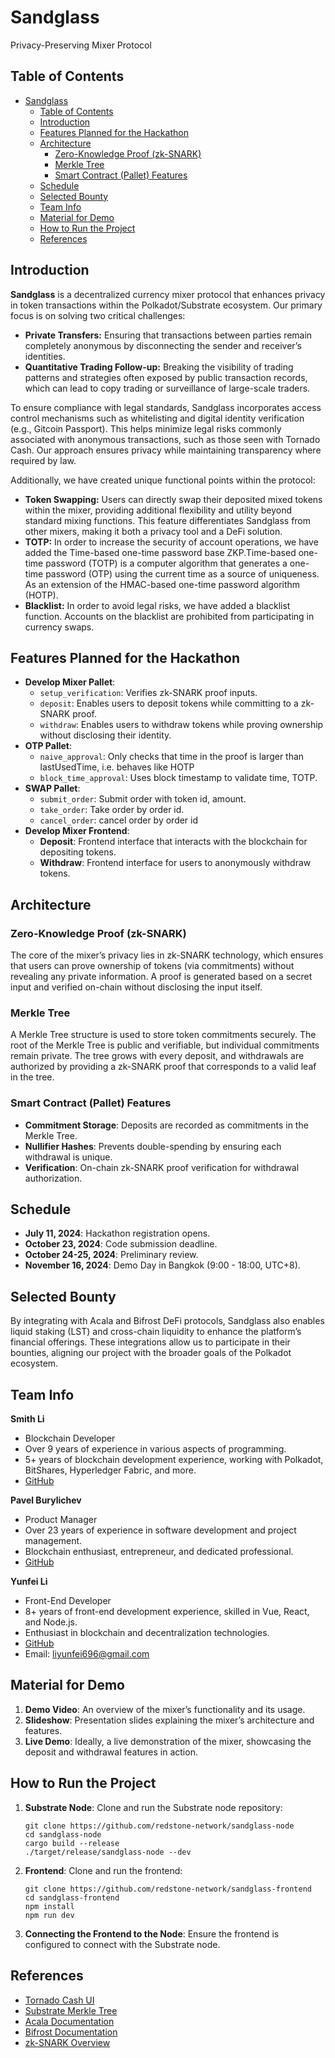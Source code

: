 # Sandglass
Privacy-Preserving Mixer Protocol

## Table of Contents
- [Sandglass](#sandglass)
  - [Table of Contents](#table-of-contents)
  - [Introduction](#introduction)
  - [Features Planned for the Hackathon](#features-planned-for-the-hackathon)
  - [Architecture](#architecture)
    - [Zero-Knowledge Proof (zk-SNARK)](#zero-knowledge-proof-zk-snark)
    - [Merkle Tree](#merkle-tree)
    - [Smart Contract (Pallet) Features](#smart-contract-pallet-features)
  - [Schedule](#schedule)
  - [Selected Bounty](#selected-bounty)
  - [Team Info](#team-info)
  - [Material for Demo](#material-for-demo)
  - [How to Run the Project](#how-to-run-the-project)
  - [References](#references)


## Introduction
**Sandglass** is a decentralized currency mixer protocol that enhances privacy in token transactions within the Polkadot/Substrate ecosystem. Our primary focus is on solving two critical challenges:

- **Private Transfers:** Ensuring that transactions between parties remain completely anonymous by disconnecting the sender and receiver’s identities.
- **Quantitative Trading Follow-up:** Breaking the visibility of trading patterns and strategies often exposed by public transaction records, which can lead to copy trading or surveillance of large-scale traders.

To ensure compliance with legal standards, Sandglass incorporates access control mechanisms such as whitelisting and digital identity verification (e.g., Gitcoin Passport). This helps minimize legal risks commonly associated with anonymous transactions, such as those seen with Tornado Cash. Our approach ensures privacy while maintaining transparency where required by law.

Additionally, we have created unique functional points within the protocol:

- **Token Swapping:** Users can directly swap their deposited mixed tokens within the mixer, providing additional flexibility and utility beyond standard mixing functions. This feature differentiates Sandglass from other mixers, making it both a privacy tool and a DeFi solution.
- **TOTP:** In order to increase the security of account operations, we have added the  Time-based one-time password base ZKP.Time-based one-time password (TOTP) is a computer algorithm that generates a one-time password (OTP) using the current time as a source of uniqueness. As an extension of the HMAC-based one-time password algorithm (HOTP).
- **Blacklist:** In order to avoid legal risks, we have added a blacklist function. Accounts on the blacklist are prohibited from participating in currency swaps.

## Features Planned for the Hackathon
- **Develop Mixer Pallet**:
  - `setup_verification`: Verifies zk-SNARK proof inputs.
  - `deposit`: Enables users to deposit tokens while committing to a zk-SNARK proof.
  - `withdraw`: Enables users to withdraw tokens while proving ownership without disclosing their identity.
- **OTP Pallet**:
  - `naive_approval`: Only checks that time in the proof is larger than lastUsedTime, i.e. behaves like HOTP
  - `block_time_approval`: Uses block timestamp to validate time, TOTP.
- **SWAP Pallet**:
  - `submit_order`: Submit order with token id, amount.
  - `take_order`: Take order by order id.
  - `cancel_order`:  cancel order by order id
- **Develop Mixer Frontend**:
  - **Deposit**: Frontend interface that interacts with the blockchain for depositing tokens.
  - **Withdraw**: Frontend interface for users to anonymously withdraw tokens.

## Architecture

### Zero-Knowledge Proof (zk-SNARK)
The core of the mixer’s privacy lies in zk-SNARK technology, which ensures that users can prove ownership of tokens (via commitments) without revealing any private information. A proof is generated based on a secret input and verified on-chain without disclosing the input itself.

### Merkle Tree
A Merkle Tree structure is used to store token commitments securely. The root of the Merkle Tree is public and verifiable, but individual commitments remain private. The tree grows with every deposit, and withdrawals are authorized by providing a zk-SNARK proof that corresponds to a valid leaf in the tree.

### Smart Contract (Pallet) Features
- **Commitment Storage**: Deposits are recorded as commitments in the Merkle Tree.
- **Nullifier Hashes**: Prevents double-spending by ensuring each withdrawal is unique.
- **Verification**: On-chain zk-SNARK proof verification for withdrawal authorization.

## Schedule
- **July 11, 2024**: Hackathon registration opens.
- **October 23, 2024**: Code submission deadline.
- **October 24-25, 2024**: Preliminary review.
- **November 16, 2024**: Demo Day in Bangkok (9:00 - 18:00, UTC+8).

## Selected Bounty
By integrating with Acala and Bifrost DeFi protocols, Sandglass also enables liquid staking (LST) and cross-chain liquidity to enhance the platform’s financial offerings. These integrations allow us to participate in their bounties, aligning our project with the broader goals of the Polkadot ecosystem.

## Team Info

**Smith Li**
- Blockchain Developer
- Over 9 years of experience in various aspects of programming.
- 5+ years of blockchain development experience, working with Polkadot, BitShares, Hyperledger Fabric, and more.
- [GitHub](https://github.com/baidang201)

**Pavel Burylichev**
- Product Manager
- Over 23 years of experience in software development and project management.
- Blockchain enthusiast, entrepreneur, and dedicated professional.
- [GitHub](https://github.com/uchu)

**Yunfei Li**
- Front-End Developer
- 8+ years of front-end development experience, skilled in Vue, React, and Node.js.
- Enthusiast in blockchain and decentralization technologies.
- [GitHub](https://github.com/liyunfei22)
- Email: liyunfei696@gmail.com

## Material for Demo
1. **Demo Video**: An overview of the mixer’s functionality and its usage.
2. **Slideshow**: Presentation slides explaining the mixer’s architecture and features.
3. **Live Demo**: Ideally, a live demonstration of the mixer, showcasing the deposit and withdrawal features in action.

## How to Run the Project

1. **Substrate Node**: Clone and run the Substrate node repository:
   ```
   git clone https://github.com/redstone-network/sandglass-node
   cd sandglass-node
   cargo build --release
   ./target/release/sandglass-node --dev
   ```

2. **Frontend**: Clone and run the frontend:
   ```
   git clone https://github.com/redstone-network/sandglass-frontend
   cd sandglass-frontend
   npm install
   npm run dev
   ```

3. **Connecting the Frontend to the Node**: Ensure the frontend is configured to connect with the Substrate node.

## References
- [Tornado Cash UI](https://github.com/tornadocash/tornado-classic-ui)
- [Substrate Merkle Tree](https://paritytech.github.io/polkadot-sdk/master/binary_merkle_tree/index.html)
- [Acala Documentation](https://evmdocs.acala.network/)
- [Bifrost Documentation](https://docs.bifrost.io/builders/liquid-staking-x-slpx)
- [zk-SNARK Overview](https://learnblockchain.cn/article/270)
